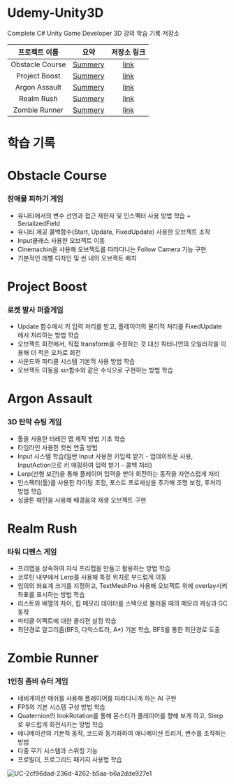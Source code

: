 # Udemy-Unity3D
 Complete C# Unity Game Developer 3D 강의 학습 기록 저장소

|프로젝트 이름|요약|저장소 링크|
|:----:|:----:|:----:|
|Obstacle Course|[Summery](#obstacle-course)|<a href=https://github.com/Nyppp/Udemy-Unity3D/tree/main/ObstacleCourse>link</a>|
|Project Boost|[Summery](#project-boost)|<a href=https://github.com/Nyppp/Udemy-Unity3D/tree/main/ProjectBoost>link</a>|
|Argon Assault|[Summery](#argon-assault)|<a href=https://github.com/Nyppp/Udemy-Unity3D/tree/main/ArgonAssult/Assets>link</a>|
|Realm Rush|[Summery](#argon-assault)|<a href=https://github.com/Nyppp/Udemy-Unity3D/tree/main/Realm%20Rush>link</a>|
|Zombie Runner|[Summery](#zombie-runner)|<a href=https://github.com/Nyppp/Udemy-Unity3D/tree/main/Zombie%20Runner>link</a>|
#
# 학습 기록

# Obstacle Course
### 장애물 피하기 게임
- 유니티에서의 변수 선언과 접근 제한자 및 인스펙터 사용 방법 학습 + SerializedField
- 유니티 제공 콜백함수(Start, Update, FixedUpdate) 사용한 오브젝트 조작
- Input클래스 사용한 오브젝트 이동
- Cinemachin을 사용해 오브젝트를 따라다니는 Follow Camera 기능 구현
- 기본적인 레벨 디자인 및 씬 내의 오브젝트 배치


# Project Boost
### 로켓 발사 퍼즐게임
- Update 함수에서 키 입력 처리를 받고, 플레이어의 물리적 처리를 FixedUpdate에서 처리하는 방법 학습
- 오브젝트 회전에서, 직접 transform을 수정하는 것 대신 쿼터니언의 오일러각을 이용해 더 적은 오차로 회전
- 사운드와 파티클 시스템 기본적 사용 방법 학습
- 오브젝트 이동을 sin함수와 같은 수식으로 구현하는 방법 학습

# Argon Assault
### 3D 탄막 슈팅 게임
- 툴을 사용한 터레인 맵 제작 방법 기초 학습
- 타임라인 사용한 컷씬 연출 방법 
- Input 시스템 학습(일반 Input 사용한 키입력 받기 - 업데이트문 사용, InputAction으로 키 매핑하여 입력 받기 - 콜백 처리)
- Lerp(선형 보간)을 통해 플레이어 입력을 받아 회전하는 동작을 자연스럽게 처리
- 인스펙터(툴)를 사용한 라이팅 조정, 포스트 프로세싱을 추가해 조명 보정, 후처리 방법 학습
- 싱글톤 패턴을 사용해 배경음악 재생 오브젝트 구현

# Realm Rush
### 타워 디펜스 게임
- 프리펩을 상속하여 자식 프리펩을 만들고 활용하는 방법 학습
- 코루틴 내부에서 Lerp를 사용해 특정 위치로 부드럽게 이동
- 임의의 좌표계 크기를 지정하고, TextMeshPro 사용해 오브젝트 위에 overlay시켜 좌표를 표시하는 방법 학습
- 리스트와 배열의 차이, 힙 메모리 데이터를 스택으로 불러올 때의 메모리 캐싱과 GC 동작 
- 파티클 이펙트에 대한 콜리젼 설정 학습
- 최단경로 알고리즘(BFS, 다익스트라, A*) 기본 학습, BFS를 통한 최단경로 도출

# Zombie Runner
### 1인칭 좀비 슈터 게임
- 네비게이션 매쉬를 사용해 플레이어를 따라다니게 하는 AI 구현
- FPS의 기본 시스템 구성 방법 학습
- Quaternion의 lookRotation를 통해 몬스터가 플레이어를 향해 보게 하고, Slerp로 부드럽게 회전시키는 방법 학습
- 애니메이션의 기본적 동작, 코드와 동기화하여 애니메이션 트리거, 변수를 조작하는 방법
- 다중 무기 시스템과 스위칭 기능 
- 프로빌더, 프로그리드 패키지 사용법 학습

![UC-2cf96dad-236d-4262-b5aa-b6a2dde927e1](https://user-images.githubusercontent.com/63279872/208030113-6b1a2563-6d89-4f1e-8edf-02c1ae85b0da.jpg)

